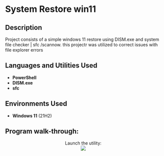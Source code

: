 <h1>System Restore win11</h1>

<h2>Description</h2>
Project consists of a simple windows 11 restore using DISM.exe and  system file checker | sfc /scannow. this projectr was utilized to correct issues with file explorer 
errors
<br />


<h2>Languages and Utilities Used</h2>

- <b>PowerShell</b> 
- <b>DISM.exe</b>
- <b>sfc</b>

<h2>Environments Used </h2>

- <b>Windows 11</b> (21H2)

<h2>Program walk-through:</h2>

<p align="center">
Launch the utility: <br/>
<img src="https://imgur.com/tiXylFl"/>
<br />
<br />


<!--
 ```diff
- text in red
+ text in green
! text in orange
# text in gray
@@ text in purple (and bold)@@
```
--!>
